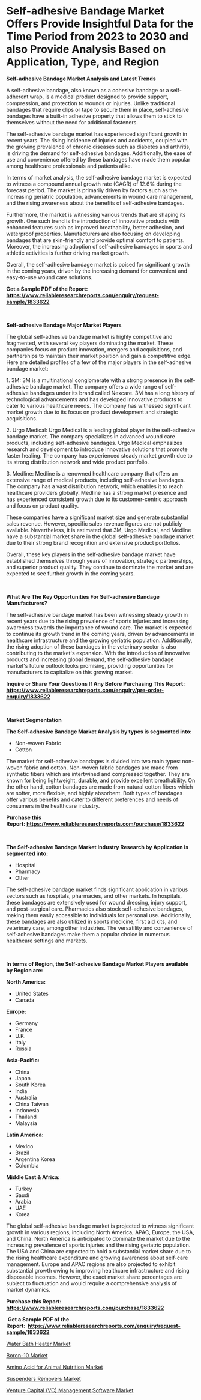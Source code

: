 <p><h1>Self-adhesive Bandage Market Offers Provide Insightful Data for the Time Period from 2023 to 2030 and also Provide Analysis Based on Application, Type, and Region</h1></p><p><strong>Self-adhesive Bandage Market Analysis and Latest Trends</strong></p>
<p><p>A self-adhesive bandage, also known as a cohesive bandage or a self-adherent wrap, is a medical product designed to provide support, compression, and protection to wounds or injuries. Unlike traditional bandages that require clips or tape to secure them in place, self-adhesive bandages have a built-in adhesive property that allows them to stick to themselves without the need for additional fasteners.</p><p>The self-adhesive bandage market has experienced significant growth in recent years. The rising incidence of injuries and accidents, coupled with the growing prevalence of chronic diseases such as diabetes and arthritis, is driving the demand for self-adhesive bandages. Additionally, the ease of use and convenience offered by these bandages have made them popular among healthcare professionals and patients alike.</p><p>In terms of market analysis, the self-adhesive bandage market is expected to witness a compound annual growth rate (CAGR) of 12.6% during the forecast period. The market is primarily driven by factors such as the increasing geriatric population, advancements in wound care management, and the rising awareness about the benefits of self-adhesive bandages.</p><p>Furthermore, the market is witnessing various trends that are shaping its growth. One such trend is the introduction of innovative products with enhanced features such as improved breathability, better adhesion, and waterproof properties. Manufacturers are also focusing on developing bandages that are skin-friendly and provide optimal comfort to patients. Moreover, the increasing adoption of self-adhesive bandages in sports and athletic activities is further driving market growth.</p><p>Overall, the self-adhesive bandage market is poised for significant growth in the coming years, driven by the increasing demand for convenient and easy-to-use wound care solutions.</p></p>
<p><strong>Get a Sample PDF of the Report:&nbsp; <a href="https://www.reliableresearchreports.com/enquiry/request-sample/1833622">https://www.reliableresearchreports.com/enquiry/request-sample/1833622</a></strong></p>
<p>&nbsp;</p>
<p><strong>Self-adhesive Bandage Major Market Players</strong></p>
<p><p>The global self-adhesive bandage market is highly competitive and fragmented, with several key players dominating the market. These companies focus on product innovation, mergers and acquisitions, and partnerships to maintain their market position and gain a competitive edge. Here are detailed profiles of a few of the major players in the self-adhesive bandage market:</p><p>1. 3M: 3M is a multinational conglomerate with a strong presence in the self-adhesive bandage market. The company offers a wide range of self-adhesive bandages under its brand called Nexcare. 3M has a long history of technological advancements and has developed innovative products to cater to various healthcare needs. The company has witnessed significant market growth due to its focus on product development and strategic acquisitions.</p><p>2. Urgo Medical: Urgo Medical is a leading global player in the self-adhesive bandage market. The company specializes in advanced wound care products, including self-adhesive bandages. Urgo Medical emphasizes research and development to introduce innovative solutions that promote faster healing. The company has experienced steady market growth due to its strong distribution network and wide product portfolio.</p><p>3. Medline: Medline is a renowned healthcare company that offers an extensive range of medical products, including self-adhesive bandages. The company has a vast distribution network, which enables it to reach healthcare providers globally. Medline has a strong market presence and has experienced consistent growth due to its customer-centric approach and focus on product quality.</p><p>These companies have a significant market size and generate substantial sales revenue. However, specific sales revenue figures are not publicly available. Nevertheless, it is estimated that 3M, Urgo Medical, and Medline have a substantial market share in the global self-adhesive bandage market due to their strong brand recognition and extensive product portfolios.</p><p>Overall, these key players in the self-adhesive bandage market have established themselves through years of innovation, strategic partnerships, and superior product quality. They continue to dominate the market and are expected to see further growth in the coming years.</p></p>
<p>&nbsp;</p>
<p><strong>What Are The Key Opportunities For Self-adhesive Bandage Manufacturers?</strong></p>
<p><p>The self-adhesive bandage market has been witnessing steady growth in recent years due to the rising prevalence of sports injuries and increasing awareness towards the importance of wound care. The market is expected to continue its growth trend in the coming years, driven by advancements in healthcare infrastructure and the growing geriatric population. Additionally, the rising adoption of these bandages in the veterinary sector is also contributing to the market's expansion. With the introduction of innovative products and increasing global demand, the self-adhesive bandage market's future outlook looks promising, providing opportunities for manufacturers to capitalize on this growing market.</p></p>
<p><strong>Inquire or Share Your Questions If Any Before Purchasing This Report: <a href="https://www.reliableresearchreports.com/enquiry/pre-order-enquiry/1833622">https://www.reliableresearchreports.com/enquiry/pre-order-enquiry/1833622</a></strong></p>
<p>&nbsp;</p>
<p><strong>Market Segmentation</strong></p>
<p><strong>The Self-adhesive Bandage Market Analysis by types is segmented into:</strong></p>
<p><ul><li>Non-woven Fabric</li><li>Cotton</li></ul></p>
<p><p>The market for self-adhesive bandages is divided into two main types: non-woven fabric and cotton. Non-woven fabric bandages are made from synthetic fibers which are intertwined and compressed together. They are known for being lightweight, durable, and provide excellent breathability. On the other hand, cotton bandages are made from natural cotton fibers which are softer, more flexible, and highly absorbent. Both types of bandages offer various benefits and cater to different preferences and needs of consumers in the healthcare industry.</p></p>
<p><strong>Purchase this Report:&nbsp;<a href="https://www.reliableresearchreports.com/purchase/1833622">https://www.reliableresearchreports.com/purchase/1833622</a></strong></p>
<p>&nbsp;</p>
<p><strong>The Self-adhesive Bandage Market Industry Research by Application is segmented into:</strong></p>
<p><ul><li>Hospital</li><li>Pharmacy</li><li>Other</li></ul></p>
<p><p>The self-adhesive bandage market finds significant application in various sectors such as hospitals, pharmacies, and other markets. In hospitals, these bandages are extensively used for wound dressing, injury support, and post-surgical care. Pharmacies also stock self-adhesive bandages, making them easily accessible to individuals for personal use. Additionally, these bandages are also utilized in sports medicine, first aid kits, and veterinary care, among other industries. The versatility and convenience of self-adhesive bandages make them a popular choice in numerous healthcare settings and markets.</p></p>
<p>&nbsp;</p>
<p><strong>In terms of Region, the Self-adhesive Bandage Market Players available by Region are:</strong></p>
<p>
    <p> <strong> North America: </strong>
        <ul>
            <li>United States</li>
            <li>Canada</li>
        </ul>
        </p> 
    <p> <strong> Europe: </strong>
        <ul>
            <li>Germany</li>
            <li>France</li>
            <li>U.K.</li>
            <li>Italy</li>
            <li>Russia</li>
        </ul>
        </p> 
    <p> <strong> Asia-Pacific: </strong>
        <ul>
            <li>China</li>
            <li>Japan</li>
            <li>South Korea</li>
            <li>India</li>
            <li>Australia</li>
            <li>China Taiwan</li>
            <li>Indonesia</li>
            <li>Thailand</li>
            <li>Malaysia</li>
        </ul>
        </p> 
    <p> <strong> Latin America: </strong>
        <ul>
            <li>Mexico</li>
            <li>Brazil</li>
            <li>Argentina Korea</li>
            <li>Colombia</li>
        </ul>
        </p> 
    <p> <strong> Middle East & Africa: </strong>
        <ul>
            <li>Turkey</li>
            <li>Saudi</li>
            <li>Arabia</li>
            <li>UAE</li>
            <li>Korea</li>
        </ul>
    </p>
    </p>
<p><p>The global self-adhesive bandage market is projected to witness significant growth in various regions, including North America, APAC, Europe, the USA, and China. North America is anticipated to dominate the market due to the increasing prevalence of sports injuries and the rising geriatric population. The USA and China are expected to hold a substantial market share due to the rising healthcare expenditure and growing awareness about self-care management. Europe and APAC regions are also projected to exhibit substantial growth owing to improving healthcare infrastructure and rising disposable incomes. However, the exact market share percentages are subject to fluctuation and would require a comprehensive analysis of market dynamics.</p></p>
<p><strong>Purchase this Report: <a href="https://www.reliableresearchreports.com/purchase/1833622">https://www.reliableresearchreports.com/purchase/1833622</a></strong></p>
<p>&nbsp;<strong>Get a Sample PDF of the Report:&nbsp;&nbsp;<a href="https://www.reliableresearchreports.com/enquiry/request-sample/1833622">https://www.reliableresearchreports.com/enquiry/request-sample/1833622</a></strong></p>
<p><strong></strong></p>
<p><p><a href="https://medium.com/@waltercruz6g/decoding-water-bath-heater-market-metrics-market-share-trends-and-growth-patterns-230d31f91e1e">Water Bath Heater Market</a></p><p><a href="https://medium.com/@jamesday5g/boron-10-market-analysis-and-sze-forecasted-for-period-from-2023-to-2030-12b0e167d9f3">Boron-10 Market</a></p><p><a href="https://www.linkedin.com/pulse/amino-acid-animal-nutrition-market-challenges-opportunities-wopif/">Amino Acid for Animal Nutrition Market</a></p><p><a href="https://github.com/kuntayevaz/Market-Research-Report-List-1/blob/main/suspenders-removers-market.md">Suspenders Removers Market</a></p><p><a href="https://github.com/Krish2023na/Market-Research-Report-List-1/blob/main/venture-capital-vc-management-software-market.md">Venture Capital (VC) Management Software Market</a></p></p>